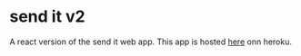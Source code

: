 # send it v2
A react version of the send it web app. This app is hosted [here](https://send-it-v2.herokuapp.com/) onn heroku.
